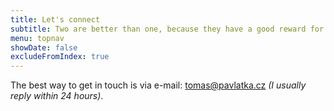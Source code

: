```yaml
---
title: Let's connect
subtitle: Two are better than one, because they have a good reward for their labor.
menu: topnav
showDate: false
excludeFromIndex: true
---
```


The best way to get in touch is via e-mail: tomas@pavlatka.cz _(I usually reply within 24 hours)_.
